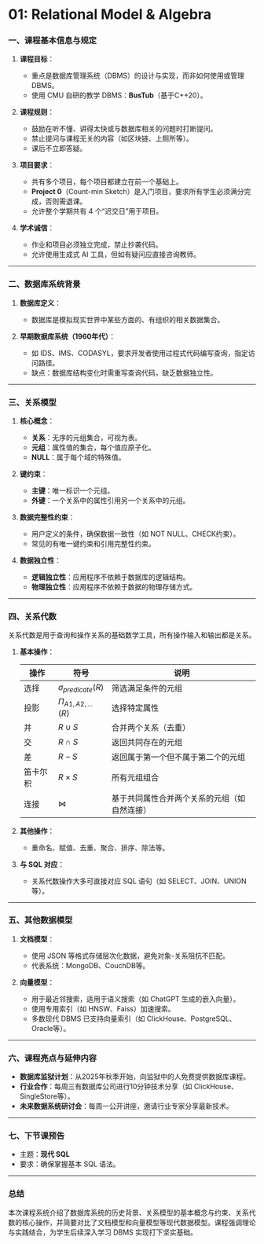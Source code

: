 # **01: Relational Model & Algebra**

### 一、课程基本信息与规定

1. **课程目标**：
   - 重点是数据库管理系统（DBMS）的设计与实现，而非如何使用或管理 DBMS。
   - 使用 CMU 自研的教学 DBMS：**BusTub**（基于C++20）。

2. **课程规则**：
   - 鼓励在听不懂、讲得太快或与数据库相关的问题时打断提问。
   - 禁止提问与课程无关的内容（如区块链、上厕所等）。
   - 课后不立即答疑。

3. **项目要求**：
   - 共有多个项目，每个项目都建立在前一个基础上。
   - **Project 0**（Count-min Sketch）是入门项目，要求所有学生必须满分完成，否则需退课。
   - 允许整个学期共有 4 个“迟交日”用于项目。

4. **学术诚信**：
   - 作业和项目必须独立完成，禁止抄袭代码。
   - 允许使用生成式 AI 工具，但如有疑问应直接咨询教师。

---

### 二、数据库系统背景

1. **数据库定义**：
   - 数据库是模拟现实世界中某些方面的、有组织的相关数据集合。

2. **早期数据库系统（1960年代）**：
   - 如 IDS、IMS、CODASYL，要求开发者使用过程式代码编写查询，指定访问路径。
   - 缺点：数据库结构变化时需重写查询代码，缺乏数据独立性。

---

### 三、关系模型

1. **核心概念**：
   - **关系**：无序的元组集合，可视为表。
   - **元组**：属性值的集合，每个值应原子化。
   - **NULL**：属于每个域的特殊值。

2. **键约束**：
   - **主键**：唯一标识一个元组。
   - **外键**：一个关系中的属性引用另一个关系中的元组。

3. **数据完整性约束**：
   - 用户定义的条件，确保数据一致性（如 NOT NULL、CHECK约束）。
   - 常见的有唯一键约束和引用完整性约束。

4. **数据独立性**：
   - **逻辑独立性**：应用程序不依赖于数据库的逻辑结构。
   - **物理独立性**：应用程序不依赖于数据的物理存储方式。

---

### 四、关系代数

关系代数是用于查询和操作关系的基础数学工具，所有操作输入和输出都是关系。

1. **基本操作**：

   | 操作     | 符号                    | 说明                                         |
   | -------- | ----------------------- | -------------------------------------------- |
   | 选择     | $\sigma_{predicate}(R)$ | 筛选满足条件的元组                           |
   | 投影     | $\Pi_{A1,A2,...}(R)$    | 选择特定属性                                 |
   | 并       | $R \cup S$              | 合并两个关系（去重）                         |
   | 交       | $R \cap S$              | 返回共同存在的元组                           |
   | 差       | $R - S$                 | 返回属于第一个但不属于第二个的元组           |
   | 笛卡尔积 | $R \times S$            | 所有元组组合                                 |
   | 连接     | ⋈                       | 基于共同属性合并两个关系的元组（如自然连接） |

2. **其他操作**：
   - 重命名、赋值、去重、聚合、排序、除法等。

3. **与 SQL 对应**：

   - 关系代数操作大多可直接对应 SQL 语句（如 SELECT、JOIN、UNION等）。

---

### 五、其他数据模型

1. **文档模型**：
   - 使用 JSON 等格式存储层次化数据，避免对象-关系阻抗不匹配。
   - 代表系统：MongoDB、CouchDB等。

2. **向量模型**：
   - 用于最近邻搜索，适用于语义搜索（如 ChatGPT 生成的嵌入向量）。
   - 使用专用索引（如 HNSW、Faiss）加速搜索。
   - 多数现代 DBMS 已支持向量索引（如 ClickHouse、PostgreSQL、Oracle等）。

---

### 六、课程亮点与延伸内容

- **数据库监狱计划**：从2025年秋季开始，向监狱中的人免费提供数据库课程。
- **行业合作**：每周三有数据库公司进行10分钟技术分享（如 ClickHouse、SingleStore等）。
- **未来数据系统研讨会**：每周一公开讲座，邀请行业专家分享最新技术。

---

### 七、下节课预告

- 主题：**现代 SQL**
- 要求：确保掌握基本 SQL 语法。

---

### 总结

本次课程系统介绍了数据库系统的历史背景、关系模型的基本概念与约束、关系代数的核心操作，并简要对比了文档模型和向量模型等现代数据模型。课程强调理论与实践结合，为学生后续深入学习 DBMS 实现打下坚实基础。
